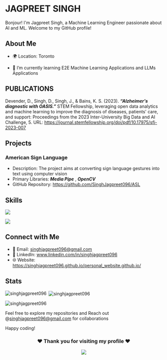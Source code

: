 # JAGPREET SINGH

Bonjour! I'm Jagpreet Singh, a Machine Learning Engineer passionate about AI and ML. Welcome to my GitHub profile!

## About Me

- 🌍 Location: Toronto

- 🌱 I’m currently learning E2E Machine Learning Applications and LLMs Applications

<!--## My Interests

- 🚀 [Interest 1]
- 💻 [Interest 2]
- 📚 [Interest 3] -->

## PUBLICATIONS

Devender, D., Singh, D., Singh, J., & Bains, K. S. (2023). ***“Alzheimer's diagnostic with OASIS.”*** STEM Fellowship, leveraging open data analytics and machine learning to improve the diagnosis of diseases, patients' care, and support: Proceedings from the 2023 Inter-University Big Data and AI Challenge, 5. URL: https://journal.stemfellowship.org/doi/pdf/10.17975/sfj-2023-007



## Projects

### American Sign Language

- Description: The project aims at converting sign language gestures into text using computer vision
- Primary Libraries: ***Media Pipe*** , ***OpenCV***
- GitHub Repository: https://github.com/SinghJagpreet096/ASL
<!-- - Demo: [Link to the project demo, if applicable]-->

## Skills
![](https://skillicons.dev/icons?i=python,mysql,flask,gcp)

![](https://skillicons.dev/icons?i=matlab,git,ai,github,vscode)






## Connect with Me

- 📧 Email: singhjagpreet096@gmail.com  
- 🔗 LinkedIn: www.linkedin.com/in/singhjagpreet096
- 🌐 Website: https://singhjagpreet096.github.io/personal_website.github.io/

## Stats


<p><img align="left" src="https://github-readme-stats.vercel.app/api/top-langs?username=singhjagpreet096&show_icons=true&locale=en&layout=compact" alt="singhjagpreet096" /></p>

<p>&nbsp;<img align="center" src="https://github-readme-stats.vercel.app/api?username=singhjagpreet096&show_icons=true&locale=en" alt="singhjagpreet096" /></p>

<p><img align="center" src="https://github-readme-streak-stats.herokuapp.com/?user=singhjagpreet096&" alt="singhjagpreet096" /></p>


Feel free to explore my repositories and Reach out @singhjagpreet096@gmail.com for collaborations

Happy coding! 

<div align="center">

### ❤ Thank you for visiting my profile ❤
![](https://komarev.com/ghpvc/?username=singhjagpreet096)


</div>

